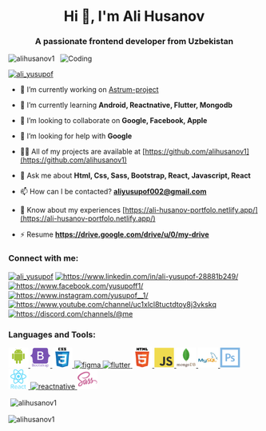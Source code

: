 <h1 align="center">Hi 👋, I'm Ali Husanov</h1>
<h3 align="center">A passionate frontend developer from Uzbekistan</h3>
<img align="right" alt="Coding" width="400" src="https://c.tenor.com/NOYF3f82b_gAAAAC/programmer.gif">

<p align="left"> <img src="https://komarev.com/ghpvc/?username=alihusanov1&label=Profile%20views&color=0e75b6&style=flat" alt="alihusanov1" /> </p>

<p align="left"> <a href="https://twitter.com/ali_yusupof" target="blank"><img src="https://img.shields.io/twitter/follow/ali_yusupof?logo=twitter&style=for-the-badge" alt="ali_yusupof" /></a> </p>

- 🔭 I’m currently working on [Astrum-project](file:///D:/Astrum%20proectim/index.html)

- 🌱 I’m currently learning **Android, Reactnative, Flutter, Mongodb**

- 👯 I’m looking to collaborate on **Google, Facebook, Apple**

- 🤝 I’m looking for help with **Google**

- 👨‍💻 All of my projects are available at [https://github.com/alihusanov1](https://github.com/alihusanov1)

- 💬 Ask me about **Html, Css, Sass, Bootstrap, React, Javascript, React**

- 📫 How can I be contacted? **aliyusupof002@gmail.com**

- 📄 Know about my experiences [https://ali-husanov-portfolo.netlify.app/](https://ali-husanov-portfolo.netlify.app/)

- ⚡ Resume **https://drive.google.com/drive/u/0/my-drive**

<h3 align="left">Connect with me:</h3>
<p align="left">
<a href="https://twitter.com/ali_yusupof" target="blank"><img align="center" src="https://raw.githubusercontent.com/rahuldkjain/github-profile-readme-generator/master/src/images/icons/Social/twitter.svg" alt="ali_yusupof" height="30" width="40" /></a>
<a href="https://linkedin.com/in/https://www.linkedin.com/in/ali-yusupof-28881b249/" target="blank"><img align="center" src="https://raw.githubusercontent.com/rahuldkjain/github-profile-readme-generator/master/src/images/icons/Social/linked-in-alt.svg" alt="https://www.linkedin.com/in/ali-yusupof-28881b249/" height="30" width="40" /></a>
<a href="https://fb.com/https://www.facebook.com/yusupoff1/" target="blank"><img align="center" src="https://raw.githubusercontent.com/rahuldkjain/github-profile-readme-generator/master/src/images/icons/Social/facebook.svg" alt="https://www.facebook.com/yusupoff1/" height="30" width="40" /></a>
<a href="https://instagram.com/https://www.instagram.com/yusupof__1/" target="blank"><img align="center" src="https://raw.githubusercontent.com/rahuldkjain/github-profile-readme-generator/master/src/images/icons/Social/instagram.svg" alt="https://www.instagram.com/yusupof__1/" height="30" width="40" /></a>
<a href="https://www.youtube.com/c/https://www.youtube.com/channel/uc1xlcl8tuctdtoy8j3vkskq" target="blank"><img align="center" src="https://raw.githubusercontent.com/rahuldkjain/github-profile-readme-generator/master/src/images/icons/Social/youtube.svg" alt="https://www.youtube.com/channel/uc1xlcl8tuctdtoy8j3vkskq" height="30" width="40" /></a>
<a href="https://discord.gg/https://discord.com/channels/@me" target="blank"><img align="center" src="https://raw.githubusercontent.com/rahuldkjain/github-profile-readme-generator/master/src/images/icons/Social/discord.svg" alt="https://discord.com/channels/@me" height="30" width="40" /></a>
</p>

<h3 align="left">Languages and Tools:</h3>
<p align="left"> <a href="https://developer.android.com" target="_blank" rel="noreferrer"> <img src="https://raw.githubusercontent.com/devicons/devicon/master/icons/android/android-original-wordmark.svg" alt="android" width="40" height="40"/> </a> <a href="https://getbootstrap.com" target="_blank" rel="noreferrer"> <img src="https://raw.githubusercontent.com/devicons/devicon/master/icons/bootstrap/bootstrap-plain-wordmark.svg" alt="bootstrap" width="40" height="40"/> </a> <a href="https://www.w3schools.com/css/" target="_blank" rel="noreferrer"> <img src="https://raw.githubusercontent.com/devicons/devicon/master/icons/css3/css3-original-wordmark.svg" alt="css3" width="40" height="40"/> </a> <a href="https://www.figma.com/" target="_blank" rel="noreferrer"> <img src="https://www.vectorlogo.zone/logos/figma/figma-icon.svg" alt="figma" width="40" height="40"/> </a> <a href="https://flutter.dev" target="_blank" rel="noreferrer"> <img src="https://www.vectorlogo.zone/logos/flutterio/flutterio-icon.svg" alt="flutter" width="40" height="40"/> </a> <a href="https://www.w3.org/html/" target="_blank" rel="noreferrer"> <img src="https://raw.githubusercontent.com/devicons/devicon/master/icons/html5/html5-original-wordmark.svg" alt="html5" width="40" height="40"/> </a> <a href="https://developer.mozilla.org/en-US/docs/Web/JavaScript" target="_blank" rel="noreferrer"> <img src="https://raw.githubusercontent.com/devicons/devicon/master/icons/javascript/javascript-original.svg" alt="javascript" width="40" height="40"/> </a> <a href="https://www.mongodb.com/" target="_blank" rel="noreferrer"> <img src="https://raw.githubusercontent.com/devicons/devicon/master/icons/mongodb/mongodb-original-wordmark.svg" alt="mongodb" width="40" height="40"/> </a> <a href="https://www.mysql.com/" target="_blank" rel="noreferrer"> <img src="https://raw.githubusercontent.com/devicons/devicon/master/icons/mysql/mysql-original-wordmark.svg" alt="mysql" width="40" height="40"/> </a> <a href="https://www.photoshop.com/en" target="_blank" rel="noreferrer"> <img src="https://raw.githubusercontent.com/devicons/devicon/master/icons/photoshop/photoshop-line.svg" alt="photoshop" width="40" height="40"/> </a> <a href="https://reactjs.org/" target="_blank" rel="noreferrer"> <img src="https://raw.githubusercontent.com/devicons/devicon/master/icons/react/react-original-wordmark.svg" alt="react" width="40" height="40"/> </a> <a href="https://reactnative.dev/" target="_blank" rel="noreferrer"> <img src="https://reactnative.dev/img/header_logo.svg" alt="reactnative" width="40" height="40"/> </a> <a href="https://sass-lang.com" target="_blank" rel="noreferrer"> <img src="https://raw.githubusercontent.com/devicons/devicon/master/icons/sass/sass-original.svg" alt="sass" width="40" height="40"/> </a> </p>

<p>&nbsp;<img align="center" src="https://github-readme-stats.vercel.app/api?username=alihusanov1&show_icons=true&locale=en" alt="alihusanov1" /></p>

<p><img align="center" src="https://github-readme-streak-stats.herokuapp.com/?user=alihusanov1&" alt="alihusanov1" /></p>
